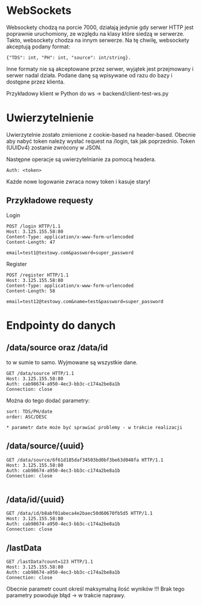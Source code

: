 # WebSockets

Websockety chodzą na porcie 7000, działają jedynie gdy serwer HTTP jest poprawnie uruchomiony, ze względu na klasy które siedzą w serwerze. Takto, websockety chodza na innym serwerze.
Na tę chwilę, websockety akceptują podany format:

```
{"TDS": int, "PH": int, "source": int/string}.
```

Inne formaty nie są akceptowane przez serwer, wyjątek jest przejmowany i serwer nadal działa.
Podane danę są wpisywane od razu do bazy i dostępne przez klienta.

Przykładowy klient w Python do ws -> backend/client-test-ws.py

# Uwierzytelnienie

Uwierzytelnie zostało zmienione z cookie-based na header-based.
Obecnie aby nabyć token należy wysłać request na /login, tak jak poprzednio.
Token (UUIDv4) zostanie zwrócony w JSON.

Następne operacje są uwierzytelnianie za pomocą headera.

```
Auth: <token>
```

Każde nowe logowanie zwraca nowy token i kasuje stary!

## Przykładowe requesty

Login

```
POST /login HTTP/1.1
Host: 3.125.155.58:80
Content-Type: application/x-www-form-urlencoded
Content-Length: 47

email=test1@testowy.com&password=super_password
```

Register

```
POST /register HTTP/1.1
Host: 3.125.155.58:80
Content-Type: application/x-www-form-urlencoded
Content-Length: 58

email=test12@testowy.com&name=test&password=super_password

```

# Endpointy do danych

## /data/source oraz /data/id

to w sumie to samo. Wyjmowane są wszystkie dane.

```
GET /data/source HTTP/1.1
Host: 3.125.155.58:80
Auth: cab98674-a950-4ec3-bb3c-c174a2be8a1b
Connection: close
```

Można do tego dodać parametry:

```
sort: TDS/PH/date
order: ASC/DESC

* parametr date może być sprawiać problemy - w trakcie realizacji
```

## /data/source/{uuid}

```
GET /data/source/6f61d185daf34503bd0bf3be63d048fa HTTP/1.1
Host: 3.125.155.58:80
Auth: cab98674-a950-4ec3-bb3c-c174a2be8a1b
Connection: close


```

## /data/id/{uuid}

```
GET /data/id/b8abf01abeca4e2baec50d60670fb5d5 HTTP/1.1
Host: 3.125.155.58:80
Auth: cab98674-a950-4ec3-bb3c-c174a2be8a1b
Connection: close
```

## /lastData

```
GET /lastData?count=123 HTTP/1.1
Host: 3.125.155.58:80
Auth: cab98674-a950-4ec3-bb3c-c174a2be8a1b
Connection: close
```

Obecnie parametr count określ maksymalną ilość wyników
!!! Brak tego parametry powoduje błąd -> w trakcie naprawy.
